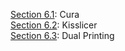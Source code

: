 [Section
6.1](https://github.com/open3dengineering/i3_Berlin/wiki/Section-6.1-Cura):
Cura  
 [Section
6.2](https://github.com/open3dengineering/i3_Berlin/wiki/Section-6.2-Kisslicer):
Kisslicer  
 [Section
6.3](https://github.com/open3dengineering/i3_Berlin/wiki/Section-6.3-Dual-Printing):
Dual Printing  

